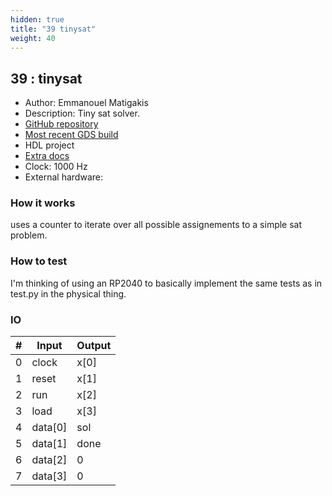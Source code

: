 ```yaml
---
hidden: true
title: "39 tinysat"
weight: 40
---
```


## 39 : tinysat

* Author: Emmanouel Matigakis
* Description: Tiny sat solver.
* [GitHub repository](https://github.com/emmatigakis/tt03-tinysat)
* [Most recent GDS build](https://github.com/emmatigakis/tt03-tinysat/actions/runs/4716201039)
* HDL project
* [Extra docs]()
* Clock: 1000 Hz
* External hardware: 



### How it works

uses a counter to iterate over all possible assignements to a simple sat problem.


### How to test

I'm thinking of using an RP2040 to basically implement the same tests as in test.py in the physical thing.


### IO

| # | Input        | Output       |
|---|--------------|--------------|
| 0 | clock  | x[0] |
| 1 | reset  | x[1] |
| 2 | run  | x[2] |
| 3 | load  | x[3] |
| 4 | data[0]  | sol |
| 5 | data[1]  | done |
| 6 | data[2]  | 0 |
| 7 | data[3]  | 0 |
